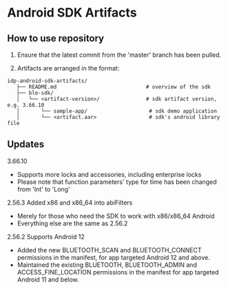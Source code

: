 # Android SDK Artifacts

## How to use repository

1. Ensure that the latest commit from the 'master' branch has been pulled.

2. Artifacts are arranged in the format:

```
idp-android-sdk-artifacts/
   ├── README.md                             # overview of the sdk
   ├── ble-sdk/                       
   │   └── <artifact-version>/               # sdk artifact version, e.g. 3.66.10
   │       └── sample-app/            	      # sdk demo application
   │       └── <artifact.aar>         	      # sdk's android library file
```

## Updates

3.66.10 
- Supports more locks and accessories, including enterprise locks
- Please note that function parameters' type for time has been changed from 'Int' to 'Long' 

2.56.3 Added x86 and x86_64 into abiFilters
- Merely for those who need the SDK to work with x86/x86_64 Android
- Everything else are the same as 2.56.2

2.56.2 Supports Android 12
- Added the new BLUETOOTH_SCAN and BLUETOOTH_CONNECT permissions in the manifest, for app targeted Android 12 and above. 
- Maintained the existing BLUETOOTH, BLUETOOTH_ADMIN and ACCESS_FINE_LOCATION permissions in the manifest for app targeted Android 11 and below.

